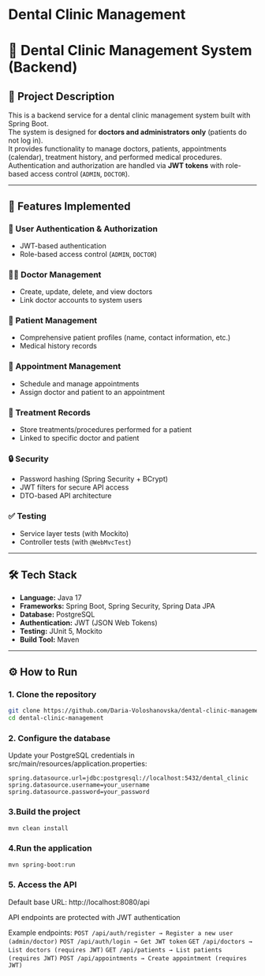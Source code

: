 # Dental Clinic Management
# 🦷 Dental Clinic Management System (Backend)

## 📌 Project Description

This is a backend service for a dental clinic management system built with Spring Boot.  
The system is designed for **doctors and administrators only** (patients do not log in).  
It provides functionality to manage doctors, patients, appointments (calendar), treatment history, and performed medical procedures.  
Authentication and authorization are handled via **JWT tokens** with role-based access control (`ADMIN`, `DOCTOR`).

---

## 🚀 Features Implemented

### 🔐 User Authentication & Authorization
- JWT-based authentication
- Role-based access control (`ADMIN`, `DOCTOR`)

### 👨‍⚕️ Doctor Management
- Create, update, delete, and view doctors
- Link doctor accounts to system users

### 👥 Patient Management
- Comprehensive patient profiles (name, contact information, etc.)
- Medical history records

### 📅 Appointment Management
- Schedule and manage appointments
- Assign doctor and patient to an appointment

### 🦷 Treatment Records
- Store treatments/procedures performed for a patient
- Linked to specific doctor and patient

### 🔒 Security
- Password hashing (Spring Security + BCrypt)
- JWT filters for secure API access
- DTO-based API architecture

### ✅ Testing
- Service layer tests (with Mockito)
- Controller tests (with `@WebMvcTest`)

---

## 🛠 Tech Stack

- **Language:** Java 17
- **Frameworks:** Spring Boot, Spring Security, Spring Data JPA
- **Database:** PostgreSQL
- **Authentication:** JWT (JSON Web Tokens)
- **Testing:** JUnit 5, Mockito
- **Build Tool:** Maven

---

## ⚙️ How to Run

### 1. Clone the repository
```bash
git clone https://github.com/Daria-Voloshanovska/dental-clinic-management.git
cd dental-clinic-management
````

### 2. Configure the database
Update your PostgreSQL credentials in src/main/resources/application.properties:

`spring.datasource.url=jdbc:postgresql://localhost:5432/dental_clinic`
`spring.datasource.username=your_username`
`spring.datasource.password=your_password`

### 3.Build the project
```bash
mvn clean install
```
### 4.Run the application
```bash
mvn spring-boot:run
```
### 5. Access the API
Default base URL: http://localhost:8080/api

API endpoints are protected with JWT authentication

Example endpoints:
`POST /api/auth/register → Register a new user (admin/doctor)`
`POST /api/auth/login → Get JWT token`
`GET /api/doctors → List doctors (requires JWT)`
`GET /api/patients → List patients (requires JWT)`
`POST /api/appointments → Create appointment (requires JWT)`
